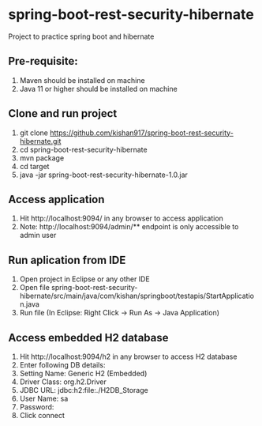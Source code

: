 # spring-boot-rest-security-hibernate
Project to practice spring boot and hibernate

## Pre-requisite: 
1. Maven should be installed on machine
2. Java 11 or higher should be installed on machine


## Clone and run project
1. git clone https://github.com/kishan917/spring-boot-rest-security-hibernate.git
2. cd spring-boot-rest-security-hibernate
3. mvn package
4. cd target
5. java -jar spring-boot-rest-security-hibernate-1.0.jar


## Access application
1. Hit http://localhost:9094/ in any browser to access application
2. Note: http://localhost:9094/admin/** endpoint is only accessible to admin user


## Run aplication from IDE
1. Open project in Eclipse or any other IDE
2. Open file spring-boot-rest-security-hibernate/src/main/java/com/kishan/springboot/testapis/StartApplication.java
3. Run file (In Eclipse: Right Click -> Run As -> Java Application)


## Access embedded H2 database 
1. Hit http://localhost:9094/h2 in any browser to access H2 database
2. Enter following DB details:
3. Setting Name: Generic H2 (Embedded)
4. Driver Class: org.h2.Driver
5. JDBC URL: jdbc:h2:file:./H2DB_Storage
6. User Name: sa
7. Password:
8. Click connect
